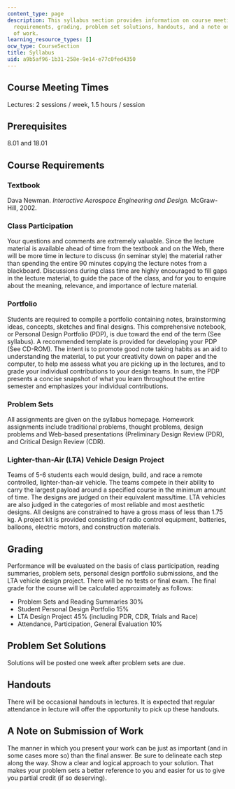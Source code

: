 ```yaml
---
content_type: page
description: This syllabus section provides information on course meeting times, prerequisites,
  requirements, grading, problem set solutions, handouts, and a note on submission
  of work.
learning_resource_types: []
ocw_type: CourseSection
title: Syllabus
uid: a9b5af96-1b31-258e-9e14-e77c0fed4350
---
```

## Course Meeting Times

Lectures: 2 sessions / week, 1.5 hours / session

## Prerequisites

8.01 and 18.01

## Course Requirements

### Textbook

Dava Newman. _Interactive Aerospace Engineering and Design._ McGraw-Hill, 2002.

### Class Participation

Your questions and comments are extremely valuable. Since the lecture material is available ahead of time from the textbook and on the Web, there will be more time in lecture to discuss (in seminar style) the material rather than spending the entire 90 minutes copying the lecture notes from a blackboard. Discussions during class time are highly encouraged to fill gaps in the lecture material, to guide the pace of the class, and for you to enquire about the meaning, relevance, and importance of lecture material.

### Portfolio

Students are required to compile a portfolio containing notes, brainstorming ideas, concepts, sketches and final designs. This comprehensive notebook, or Personal Design Portfolio (PDP), is due toward the end of the term (See syllabus). A recommended template is provided for developing your PDP (See CD-ROM). The intent is to promote good note taking habits as an aid to understanding the material, to put your creativity down on paper and the computer, to help me assess what you are picking up in the lectures, and to grade your individual contributions to your design teams. In sum, the PDP presents a concise snapshot of what you learn throughout the entire semester and emphasizes your individual contributions.

### Problem Sets

All assignments are given on the syllabus homepage. Homework assignments include traditional problems, thought problems, design problems and Web-based presentations (Preliminary Design Review (PDR), and Critical Design Review (CDR).

### Lighter-than-Air (LTA) Vehicle Design Project

Teams of 5-6 students each would design, build, and race a remote controlled, lighter-than-air vehicle. The teams compete in their ability to carry the largest payload around a specified course in the minimum amount of time. The designs are judged on their equivalent mass/time. LTA vehicles are also judged in the categories of most reliable and most aesthetic designs. All designs are constrained to have a gross mass of less than 1.75 kg. A project kit is provided consisting of radio control equipment, batteries, balloons, electric motors, and construction materials.

## Grading

Performance will be evaluated on the basis of class participation, reading summaries, problem sets, personal design portfolio submissions, and the LTA vehicle design project. There will be no tests or final exam. The final grade for the course will be calculated approximately as follows:

- Problem Sets and Reading Summaries 30%
- Student Personal Design Portfolio 15%
- LTA Design Project 45% (including PDR, CDR, Trials and Race)
- Attendance, Participation, General Evaluation 10%

## Problem Set Solutions

Solutions will be posted one week after problem sets are due.

## Handouts

There will be occasional handouts in lectures. It is expected that regular attendance in lecture will offer the opportunity to pick up these handouts.

## A Note on Submission of Work

The manner in which you present your work can be just as important (and in some cases more so) than the final answer. Be sure to delineate each step along the way. Show a clear and logical approach to your solution. That makes your problem sets a better reference to you and easier for us to give you partial credit (if so deserving).